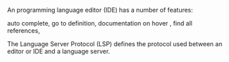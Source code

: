
An programming language editor (IDE) has a number of features: 

auto complete,
go to definition, 
documentation on hover ,
find all references,

The Language Server Protocol (LSP) defines the protocol used between an editor or IDE and a language server. 



